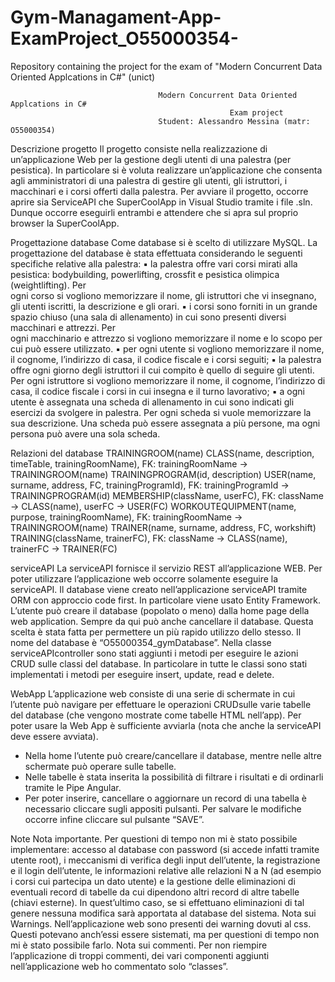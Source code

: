 # Gym-Managament-App-ExamProject_O55000354-
Repository containing the project for the exam of "Modern Concurrent Data Oriented Applcations in C#" (unict)


                                     Modern Concurrent Data Oriented Applcations in C#
                                                     Exam project
                                     Student: Alessandro Messina (matr: O55000354)

Descrizione progetto
Il progetto consiste nella realizzazione di un’applicazione Web per la gestione degli utenti di una palestra (per
pesistica). In particolare si è voluta realizzare un’applicazione che consenta agli amministratori di una palestra di
gestire gli utenti, gli istruttori, i macchinari e i corsi offerti dalla palestra.
Per avviare il progetto, occorre aprire sia ServiceAPI che SuperCoolApp in Visual Studio tramite i file .sln. Dunque
occorre eseguirli entrambi e attendere che si apra sul proprio browser la SuperCoolApp.

Progettazione database
Come database si è scelto di utilizzare MySQL. La progettazione del database è stata effettuata considerando le seguenti specifiche relative alla palestra:
▪ la palestra offre vari corsi mirati alla pesistica: bodybuilding, powerlifting, crossfit e pesistica olimpica (weightlifting). Per   
  ogni corso si vogliono memorizzare il nome, gli istruttori che vi insegnano, gli utenti iscritti, la descrizione e gli orari.
▪ i corsi sono forniti in un grande spazio chiuso (una sala di allenamento) in cui sono presenti diversi macchinari e attrezzi. Per   
  ogni macchinario e attrezzo si vogliono memorizzare il nome e lo scopo per cui può essere utilizzato.
▪ per ogni utente si vogliono memorizzare il nome, il cognome, l’indirizzo di casa, il codice fiscale e i corsi seguiti;
▪ la palestra offre ogni giorno degli istruttori il cui compito è quello di seguire gli utenti. Per ogni istruttore si vogliono 
  memorizzare il nome, il cognome, l’indirizzo di casa, il codice fiscale i corsi in cui insegna e il turno lavorativo;
▪ a ogni utente è assegnata una scheda di allenamento in cui sono indicati gli esercizi da svolgere in palestra. Per ogni scheda si 
  vuole memorizzare la sua descrizione. Una scheda può essere assegnata a più persone, ma ogni persona può avere una sola scheda.

Relazioni del database
TRAININGROOM(name)
CLASS(name, description, timeTable, trainingRoomName), FK: trainingRoomName -> TRAININGROOM(name)
TRAININGPROGRAM(id, description)
USER(name, surname, address, FC, trainingProgramId), FK: trainingProgramId -> TRAININGPROGRAM(id)
MEMBERSHIP(className, userFC), FK: className -> CLASS(name), userFC -> USER(FC)
WORKOUTEQUIPMENT(name, purpose, trainingRoomName), FK: trainingRoomName -> TRAININGROOM(name)
TRAINER(name, surname, address, FC, workshift)
TRAINING(className, trainerFC), FK: className -> CLASS(name), trainerFC -> TRAINER(FC)

serviceAPI
La serviceAPI fornisce il servizio REST all’applicazione WEB. Per poter utilizzare l’applicazione web occorre solamente eseguire la serviceAPI.
  Il database viene creato nell’applicazione serviceAPI tramite ORM con approccio code first. In particolare viene usato Entity Framework. L’utente può creare il database (popolato o meno) dalla home page della web application. Sempre da qui può anche cancellare il database. Questa scelta è stata fatta per permettere un più rapido utilizzo dello stesso. Il nome del database è “O55000354_gymDatabase”.
   Nella classe serviceAPIcontroller sono stati aggiunti i metodi per eseguire le azioni CRUD sulle classi del database. In particolare in tutte le classi sono stati implementati i metodi per eseguire insert, update, read e delete.

WebApp
L’applicazione web consiste di una serie di schermate in cui l’utente può navigare per effettuare le operazioni CRUDsulle varie tabelle del database (che vengono mostrate come tabelle HTML nell’app). Per poter usare la Web App è sufficiente avviarla (nota che anche la serviceAPI deve essere avviata).
- Nella home l’utente può creare/cancellare il database, mentre nelle altre schermate può operare sulle tabelle.
- Nelle tabelle è stata inserita la possibilità di filtrare i risultati e di ordinarli tramite le Pipe Angular.
- Per poter inserire, cancellare o aggiornare un record di una tabella è necessario cliccare sugli appositi pulsanti. Per salvare le modifiche occorre infine cliccare sul pulsante “SAVE”.

Note
Nota importante. Per questioni di tempo non mi è stato possibile implementare: accesso al database con password (si accede infatti tramite utente root), i meccanismi di verifica degli input dell’utente, la registrazione e il login dell’utente, le informazioni relative alle relazioni N a N (ad esempio i corsi cui partecipa un dato utente) e la gestione delle eliminazioni di eventuali record di tabelle da cui dipendono altri record di altre tabelle (chiavi esterne). In quest’ultimo caso, se si effettuano eliminazioni di tal genere nessuna modifica sarà apportata al database del sistema.
Nota sui Warnings. Nell’applicazione web sono presenti dei warning dovuti al css. Questi potevano anch’essi essere sistemati, ma per questioni di tempo non mi è stato possibile farlo.
Nota sui commenti. Per non riempire l’applicazione di troppi commenti, dei vari componenti aggiunti nell’applicazione web ho commentato solo “classes”.
